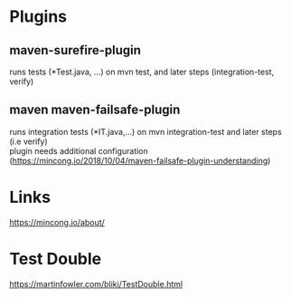 Plugins
==

maven-surefire-plugin
--
runs tests (*Test.java, ...) on mvn test, and later steps (integration-test, verify)

maven maven-failsafe-plugin
--
runs integration tests (*IT.java,...) on mvn integration-test and later steps (i.e verify)  
plugin needs additional configuration (https://mincong.io/2018/10/04/maven-failsafe-plugin-understanding)

Links
==
https://mincong.io/about/


Test Double
==
https://martinfowler.com/bliki/TestDouble.html  


